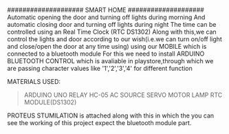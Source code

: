 #################### SMART HOME ####################
Automatic opening the door and turning off lights during morning 
And automatic closing door and turning off lights during night
The time can be controlled using an Real Time Clock (RTC DS1302)
Along with this,we can control the lights and door according to our wish(i.e.we can turn on/off light and close/open the door at any time using) using our MOBILE  which is connected to a bluetooth module
For this we need to install ARDUINO BLUETOOTH CONTROL which is avaliable in playstore,through which we are passing character values like '1','2','3','4' for different function

MATERIALS USED:

>ARDUINO UNO
>RELAY
>HC-05
>AC SOURCE
>SERVO MOTOR
>LAMP
>RTC MODULE(DS1302)

PROTEUS STUMILATION is attached along with this in which the you can see the working of this project expect the bluetooth module part.
